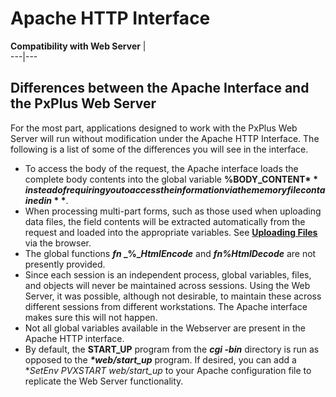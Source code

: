 # Apache HTTP Interface

**Compatibility with Web Server** |   
---|---  
  
## Differences between the Apache Interface and the PxPlus Web Server 

For the most part, applications designed to work with the PxPlus Web Server will run without modification under the Apache HTTP Interface. The following is a list of some of the differences you will see in the interface.

  * To access the body of the request, the Apache interface loads the complete body contents into the global variable **%BODY_CONTENT$** instead of requiring you to access the information via the memory file contained in **%BODY_BUFF**. Existing logic that attempts to parse the body of the request should be changed to use the global variable **%BODY_CONTENT$**.
  * When processing multi-part forms, such as those used when uploading data files, the field contents will be extracted automatically from the request and loaded into the appropriate variables. See [**Uploading Files**](multipart.md) via the browser.
  * The global functions **_fn_ _%__HtmlEncode_** and **_fn%HtmlDecode_** are not presently provided.
  * Since each session is an independent process, global variables, files, and objects will never be maintained across sessions. Using the Web Server, it was possible, although not desirable, to maintain these across different sessions from different workstations. The Apache interface makes sure this will not happen.
  * Not all global variables available in the Webserver are present in the Apache HTTP interface.
  * By default, the **START_UP** program from the **_cgi_ _-bin_** directory is run as opposed to the **_*web/start_up_** program. If desired, you can add a **SetEnv PVXSTART *web/start_up** to your Apache configuration file to replicate the Web Server functionality.


